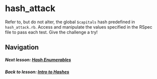 # hash_attack
Refer to, but do not alter, the global `$capitals` hash predefined in `hash_attack.rb`. Access and manipulate the values specified in the RSpec file to pass each test. Give the challenge a try!

## Navigation  
##### Next lesson: [Hash Enumerables](https://github.com/Coderdotnew/intro_web_apps_acp/tree/master/10_class/03_hash_enumerables)    
##### Back to lesson: [Intro to Hashes](https://github.com/Coderdotnew/intro_web_apps_acp/tree/master/10_class/02_intro_to_hashes)  